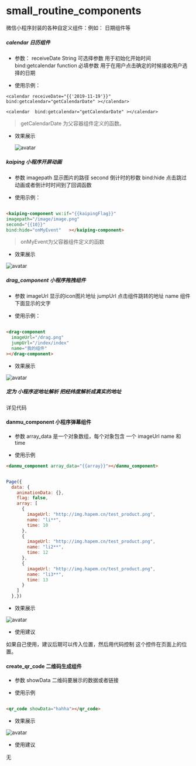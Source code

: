 # small_routine_components
微信小程序封装的各种自定义组件：例如： 日期组件等

##### calendar 日历组件

- 参数：  receiveDate String 可选择参数 用于初始化开始时间 
           bind:getcalendar  function 必填参数 用于在用户点击确定的时候接收用户选择的日期

- 使用示例：

```
<calendar receiveDate="{{'2019-11-19'}}"  bind:getcalendar="getCalendarDate" ></calendar>

<calendar  bind:getcalendar="getCalendarDate" ></calendar>

```
> getCalendarDate 为父容器组件定义的函数。

- 效果展示
  
    ![avatar](./1.calendar/xiaoguo.png)


##### kaiping 小程序开屏动画

- 参数 imagepath 显示图片的路径   second 倒计时的秒数  bind:hide 点击跳过动画或者倒计时时间到了回调函数


- 使用示例：

```html

<kaiping-component wx:if="{{kaipingFlag}}" 
imagepath="/image/image.png" 
second="{{10}}" 
bind:hide="onMyEvent"   ></kaiping-component>
```
> onMyEvent为父容器组件定义的函数

- 效果展示

![avatar](./2.kaiping/example.jpg)


##### drag_component 小程序拖拽组件

- 参数 imageUrl 显示的icon图片地址  jumpUrl 点击组件跳转的地址  name 组件下面显示的文字


- 使用示例：

```html

<drag-component
  imageUrl="/drag.png"
  jumpUrl="/index/index"
  name="我的组件"
></drag-component>
```


- 效果展示

![avatar](./3.drag_component/1.png)


##### 定为 小程序逆地址解析 把经纬度解析成真实的地址

详见代码

#### danmu_component 小程序弹幕组件

-  参数 array_data 是一个对象数组，每个对象包含 一个 imageUrl name 和 time

- 使用示例

```html
<danmu_component array_data="{{array}}"></danmu_component>

```
```js

Page({
  data: {
    animationData: {},
    flag: false,
    array: [
      {
        imageUrl: "http://img.hapem.cn/test_product.png",
        name: "li**",
        time: 10
      },
      {
        imageUrl: "http://img.hapem.cn/test_product.png",
        name: "li2**",
        time: 12
      },
      {
        imageUrl: "http://img.hapem.cn/test_product.png",
        name: "li3**",
        time: 13
      }    
    ]
  },})
```

- 效果展示

![avatar](./5.danmu_component/1.png)

- 使用建议

如果自己使用，建议后期可以传入位置，然后用代码控制 这个控件在页面上的位置。


   
#### create_qr_code 二维码生成组件

-  参数 showData 二维码要展示的数据或者链接

- 使用示例

```html

<qr_code showData="hahha"></qr_code>

```


- 效果展示

![avatar](./6.create_qr_code/code.jpg)

- 使用建议

无
